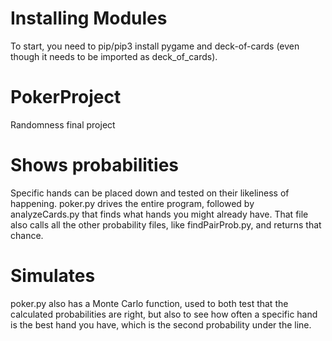 # Installing Modules
To start, you need to pip/pip3 install pygame and deck-of-cards (even though it needs to be imported as deck_of_cards).

# PokerProject
Randomness final project

# Shows probabilities
Specific hands can be placed down and tested on their likeliness of happening. 
poker.py drives the entire program, followed by analyzeCards.py that finds what hands you might already have.
That file also calls all the other probability files, like findPairProb.py, and returns that chance.

# Simulates
poker.py also has a Monte Carlo function, used to both test that the calculated probabilities are right,
but also to see how often a specific hand is the best hand you have, which is the second probability under the line.
